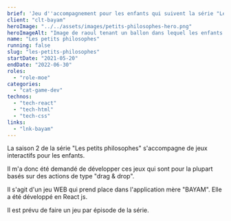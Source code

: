 ```yaml
---
brief: 'Jeu d''accompagnement pour les enfants qui suivent la série "Les petits philosophes"'
client: "clt-bayam"
heroImage: "../../assets/images/petits-philosophes-hero.png"
heroImageAlt: "Image de raoul tenant un ballon dans lequel les enfants glissent des yeux et une bouche pour composer une expression"
name: "Les petits philosophes"
running: false
slug: "les-petits-philosophes"
startDate: "2021-05-20"
endDate: "2022-06-30"
roles:
  - "role-moe"
categories:
  - "cat-game-dev"
technos:
  - "tech-react"
  - "tech-html"
  - "tech-css"
links:
  - "lnk-bayam"
---
```


La saison 2 de la série "Les petits philosophes" s'accompagne de jeux interactifs pour les enfants.

Il m'a donc été demandé de développer ces jeux qui sont pour la plupart basés sur des actions de type "drag & drop".

Il s'agit d'un jeu WEB qui prend place dans l'application mère "BAYAM". Elle a été développé en React js.

Il est prévu de faire un jeu par épisode de la série.
